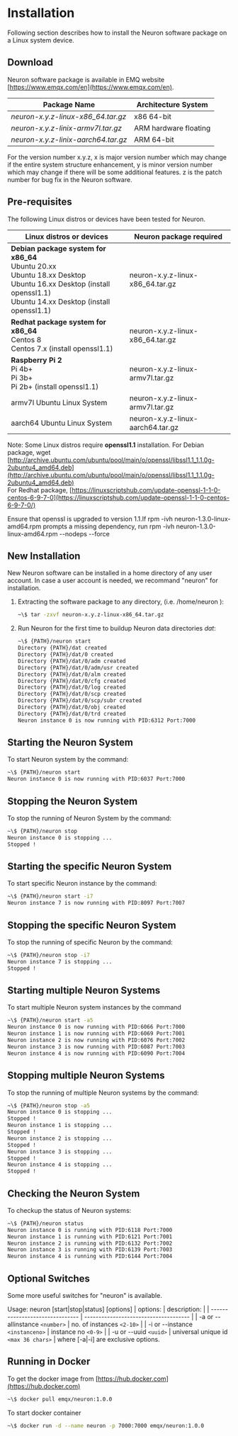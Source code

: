 # Installation

Following section describes how to install the Neuron software package on a Linux system device.

## Download

Neuron software package is available in EMQ website [https://www.emqx.com/en](https://www.emqx.com/en).

| Package Name                                     | Architecture System   |
| ------------------------------------------------ | --------------------- |
| _neuron-x.y.z-linux-x86_64.tar.gz_               | x86 64-bit            |
| _neuron-x.y.z-linix-armv7l.tar.gz_               | ARM hardware floating |
| _neuron-x.y.z-linix-aarch64.tar.gz_              | ARM 64-bit            |

For the version number x.y.z, x is major version number which may change if the entire system structure enhancement, y is minor version number which may change if there will be some additional features. z is the patch number for bug fix in the Neuron software.

## Pre-requisites

The following Linux distros or devices have been tested for Neuron.

| Linux distros or devices                                                             | Neuron package required           |
| ------------------------------------------------------------------------------------ | --------------------------------- |
| **Debian package system for x86_64** </br>Ubuntu 20.xx</br>Ubuntu 18.xx Desktop</br>Ubuntu 16.xx Desktop (install openssl1.1)</br>Ubuntu 14.xx Desktop (install openssl1.1)  | neuron-x.y.z-linux-x86_64.tar.gz |
| **Redhat package system for x86_64** </br>Centos 8</br>Centos 7.x (install openssl1.1) | neuron-x.y.z-linux-x86_64.tar.gz  |
| **Raspberry Pi 2** </br>Pi 4b+</br>Pi 3b+</br>Pi 2b+ (install openssl1.1)               | neuron-x.y.z-linux-armv7l.tar.gz  |
| armv7l Ubuntu Linux System                                                           | neuron-x.y.z-linux-armv7l.tar.gz  |
| aarch64 Ubuntu Linux System                                                          | neuron-x.y.z-linux-aarch64.tar.gz |

Note: Some Linux distros require **openssl1.1** installation.
For Debian package, wget [http://archive.ubuntu.com/ubuntu/pool/main/o/openssl/libssl1.1_1.1.0g-2ubuntu4_amd64.deb](http://archive.ubuntu.com/ubuntu/pool/main/o/openssl/libssl1.1_1.1.0g-2ubuntu4_amd64.deb)</br>
For Redhat package, [https://linuxscriptshub.com/update-openssl-1-1-0-centos-6-9-7-0](https://linuxscriptshub.com/update-openssl-1-1-0-centos-6-9-7-0/)</br>

Ensure that openssl is upgraded to version 1.1.If rpm -ivh neuron-1.3.0-linux-amd64.rpm prompts a missing dependency, run rpm -ivh neuron-1.3.0-linux-amd64.rpm --nodeps --force

## New Installation

New Neuron software can be installed in a home directory of any user account. In case a user account is needed, we recommand &quot;neuron&quot; for installation.

1. Extracting the software package to any directory, (i.e. /home/neuron ):

   ```bash
   ~\$ tar -zxvf neuron-x.y.z-linux-x86_64.tar.gz
   ```

2. Run Neuron for the first time to buildup Neuron data directories _dat_:

   ```bash
   ~\$ {PATH}/neuron start
   Directory {PATH}/dat created
   Directory {PATH}/dat/0 created
   Directory {PATH}/dat/0/adm created
   Directory {PATH}/dat/0/adm/usr created
   Directory {PATH}/dat/0/alm created
   Directory {PATH}/dat/0/cfg created
   Directory {PATH}/dat/0/log created
   Directory {PATH}/dat/0/scp created
   Directory {PATH}/dat/0/scp/subr created
   Directory {PATH}/dat/0/obj created
   Directory {PATH}/dat/0/trd created
   Neuron instance 0 is now running with PID:6312 Port:7000
   ```

## Starting the Neuron System

To start Neuron system by the command:

```bash
~\$ {PATH}/neuron start
Neuron instance 0 is now running with PID:6037 Port:7000
```

## Stopping the Neuron System

To stop the running of Neuron System by the command:

```bash
~\$ {PATH}/neuron stop
Neuron instance 0 is stopping ...
Stopped !
```

## Starting the specific Neuron System

To start specific Neuron instance by the command:

```bash
~\$ {PATH}/neuron start -i7
Neuron instance 7 is now running with PID:8097 Port:7007
```

## Stopping the specific Neuron System

To stop the running of specific Neuron by the command:

```bash
~\$ {PATH}/neuron stop -i7
Neuron instance 7 is stopping ...
Stopped !
```

## Starting multiple Neuron Systems

To start multiple Neuron system instances by the command

```bash
~\$ {PATH}/neuron start -a5
Neuron instance 0 is now running with PID:6066 Port:7000
Neuron instance 1 is now running with PID:6069 Port:7001
Neuron instance 2 is now running with PID:6076 Port:7002
Neuron instance 3 is now running with PID:6087 Port:7003
Neuron instance 4 is now running with PID:6090 Port:7004
```

## Stopping multiple Neuron Systems

To stop the running of multiple Neuron systems by the command:

```bash
~\$ {PATH}/neuron stop -a5
Neuron instance 0 is stopping ...
Stopped !
Neuron instance 1 is stopping ...
Stopped !
Neuron instance 2 is stopping ...
Stopped !
Neuron instance 3 is stopping ...
Stopped !
Neuron instance 4 is stopping ...
Stopped !
```

## Checking the Neuron System

To checkup the status of Neuron systems:

```bash
~\$ {PATH}/neuron status
Neuron instance 0 is running with PID:6118 Port:7000
Neuron instance 1 is running with PID:6121 Port:7001
Neuron instance 2 is running with PID:6132 Port:7002
Neuron instance 3 is running with PID:6139 Port:7003
Neuron instance 4 is running with PID:6144 Port:7004
```

## Optional Switches

Some more useful switches for &quot;neuron&quot; is available.

Usage: neuron [start|stop|status] [options]
| options:                        | description:                          |
| ------------------------------- | ------------------------------------- |
| -a or --allinstance `<number>`  | no. of instances `<2-10>`             |
| -i or --instance `<instanceno>` | instance no `<0-9>`                   |
| -u or --uuid `<uuid>`           | universal unique id `<max 36 chars>`  |
where [-a|-i] are exclusive options.

## Running in Docker

To get the docker image from [https://hub.docker.com](https://hub.docker.com)

```bash
~\$ docker pull emqx/neuron:1.0.0
```

To start docker container

```bash
~\$ docker run -d --name neuron -p 7000:7000 emqx/neuron:1.0.0
```
